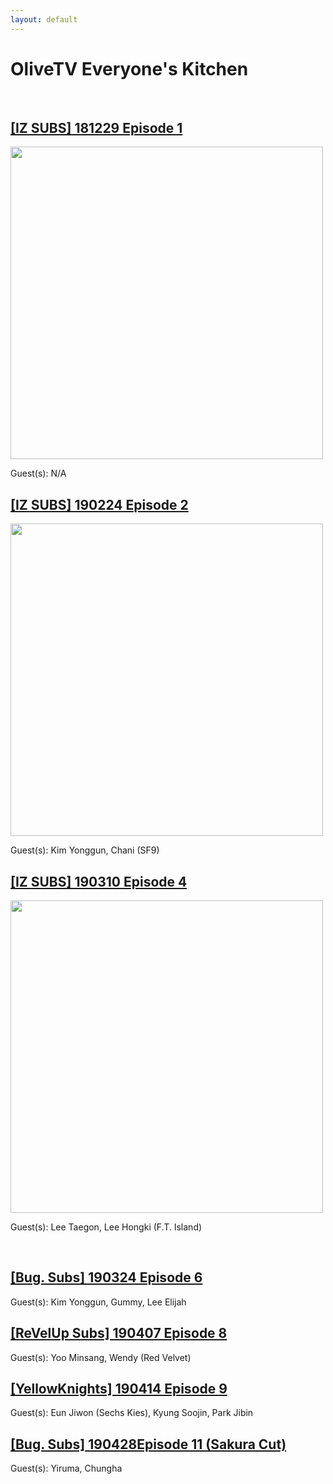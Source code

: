 ```yaml
---
layout: default
---
```


# OliveTV Everyone's Kitchen

<br>
<h2><a href="./everyone's kitchen episode 1.html">[IZ SUBS] 181229 Episode 1</a></h2>
<img width="500" src="https://instagram.fsin9-2.fna.fbcdn.net/v/t51.2885-15/e35/47268250_524252634759969_8960578098626186390_n.jpg?_nc_ht=instagram.fsin9-2.fna.fbcdn.net&_nc_cat=109&_nc_ohc=DoKDtNOM2kAAX-utqh1&_nc_tp=18&oh=89b5355b8112707338e5876b824b5690&oe=5F928EF5">
<p>Guest(s): N/A</p>

<h2><a href="./everyone's kitchen episode 2.html">[IZ SUBS] 190224 Episode 2</a></h2>
<img height="500" src="https://instagram.fsin9-2.fna.fbcdn.net/v/t51.2885-15/e35/51754855_2256712864372449_8980718997184379643_n.jpg?_nc_ht=instagram.fsin9-2.fna.fbcdn.net&_nc_cat=109&_nc_ohc=-uTxXxfE5cwAX_wHXTW&_nc_tp=18&oh=ec187bcef5574a22a32679de8e14e9da&oe=5F93EB06">
<p>Guest(s): Kim Yonggun, Chani (SF9)</p>

<h2><a href="./everyone's kitchen episode 4.html">[IZ SUBS] 190310 Episode 4</a></h3>
<img width="500" src="https://instagram.fsin9-1.fna.fbcdn.net/v/t51.2885-15/e35/53677159_424593278281532_3953293747366392678_n.jpg?_nc_ht=instagram.fsin9-1.fna.fbcdn.net&_nc_cat=108&_nc_ohc=Rids0hOpBU8AX-zdgKN&_nc_tp=18&oh=39b797f96bc6b9f063f1da429308e833&oe=5F93F1D9">
<p>Guest(s): Lee Taegon, Lee Hongki (F.T. Island)</p>
<br>
<h2><a href="./everyone's kitchen episode 6.html">[Bug. Subs] 190324 Episode 6</a></h3>
Guest(s): Kim Yonggun, Gummy, Lee Elijah
<h2><a href="./everyone's kitchen episode 8.html">[ReVelUp Subs] 190407 Episode 8</a></h3>
Guest(s): Yoo Minsang, Wendy (Red Velvet)
<br>
<h2><a href="./everyone's kitchen episode 9.html">[YellowKnights] 190414 Episode 9</a></h3>
Guest(s): Eun Jiwon (Sechs Kies), Kyung Soojin, Park Jibin
<br>
<h2><a href="./everyone's kitchen episode 11.html">[Bug. Subs] 190428Episode 11 (Sakura Cut)</a></h3>
Guest(s): Yiruma, Chungha
<br>
